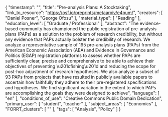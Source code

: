 {
    "timestamp": "",
    "title": "Pre-analysis Plans: A Stocktaking",
    "link_to_resource": "https://osf.io/preprints/metaarxiv/e4pum/",
    "creators": [
        "Daniel Posner",
        "George Ofosu"
    ],
    "material_type": [
        "Reading"
    ],
    "education_level": [
        "Graduate / Professional"
    ],
    "abstract": "The evidence-based community has championed the public registration of pre-analysis plans (PAPs) as a solution to the problem of research credibility, but without any evidence that PAPs actually bolster the credibility of research. We analyze a representative sample of 195 pre-analysis plans (PAPs) from the American Economic Association (AEA) and Evidence in Governance and Politics (EGAP) registration platforms to assess whether PAPs are sufficiently clear, precise and comprehensive to be able to achieve their objectives of preventing \u201cfishing\u201d and reducing the scope for post-hoc adjustment of research hypotheses. We also analyze a subset of 93 PAPs from projects that have resulted in publicly available papers to ascertain how faithfully they adhere to their pre-registered specifications and hypotheses. We find significant variation in the extent to which PAPs are accomplishing the goals they were designed to achieve",
    "language": [
        "en"
    ],
    "conditions_of_use": "Creative Commons Public Domain Dedication",
    "primary_user": [
        "student",
        "teacher"
    ],
    "subject_areas": [
        "Economics"
    ],
    "FORRT_clusters": [
        ""
    ],
    "tags": [
        "Analysis",
        "Policy"
    ]
}
